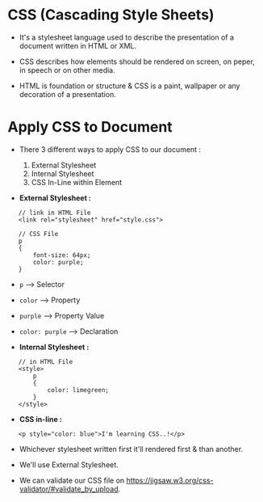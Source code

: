 # CSS (Cascading Style Sheets)

 * It's a stylesheet language used to describe the presentation of a document written in HTML or XML.
 * CSS describes how elements should be rendered on screen, on peper, in speech or on other media.

 * HTML is foundation or structure & CSS is a paint, wallpaper or any decoration of a presentation.

# Apply CSS to Document

 * There 3 different ways to apply CSS to our document :
   1. External Stylesheet
   2. Internal Stylesheet
   3. CSS In-Line within Element

 * **External Stylesheet :**
 ```
    // link in HTML File
    <link rel="stylesheet" href="style.css">
 ``` 
 ```
    // CSS File
    p
    {
        font-size: 64px;
        color: purple;
    }
 ```
   * `p` --> Selector
   * `color` --> Property
   * `purple` --> Property Value
   * `color: purple` --> Declaration

 * **Internal Stylesheet :**
 ```
    // in HTML File
    <style>
        p
        {
            color: limegreen;
        }
    </style>
 ```

 * **CSS in-line :**
 ```
    <p style="color: blue">I'm learning CSS..!</p>
 ```

 * Whichever stylesheet written first it'll rendered first & than another.

 * We'll use External Stylesheet.

 * We can validate our CSS file on https://jigsaw.w3.org/css-validator/#validate_by_upload.